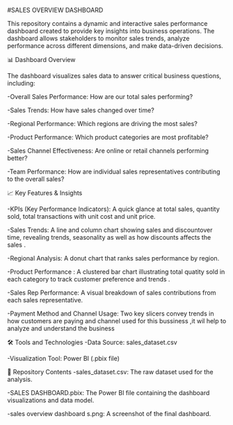 #SALES OVERVIEW DASHBOARD

This repository contains a dynamic and interactive sales performance dashboard created to provide key insights into business operations. The dashboard allows stakeholders to monitor sales trends, analyze performance across different dimensions, and make data-driven decisions.

📊 Dashboard Overview

The dashboard visualizes sales data to answer critical business questions, including:

-Overall Sales Performance: How are our total sales performing?

-Sales Trends: How have sales changed over time?

-Regional Performance: Which regions are driving the most sales?

-Product Performance: Which product categories are most profitable?

-Sales Channel Effectiveness: Are online or retail channels performing better?

-Team Performance: How are individual sales representatives contributing to the overall sales?

📈 Key Features & Insights

-KPIs (Key Performance Indicators): A quick glance at total sales, quantity sold, total transactions with unit cost and unit price.

-Sales Trends: A line and column chart showing sales and discountover time, revealing trends, seasonality as well as how discounts affects the sales .

-Regional Analysis: A donut chart that ranks sales performance by region.

-Product Performance : A clustered bar chart illustrating total quatity sold in each category to track customer preference and trends .

-Sales Rep Performance: A visual breakdown of sales contributions from each sales representative.

-Payment Method and Channel Usage: Two key slicers convey trends in how customers are paying and channel used for this bussiness ,it wil help to analyze and understand the business 

🛠️ Tools and Technologies
-Data Source: sales_dataset.csv

-Visualization Tool: Power BI (.pbix file)

📁 Repository Contents
-sales_dataset.csv: The raw dataset used for the analysis.

-SALES DASHBOARD.pbix: The Power BI file containing the dashboard visualizations and data model.

-sales overview dashboard s.png: A screenshot of the final dashboard.
